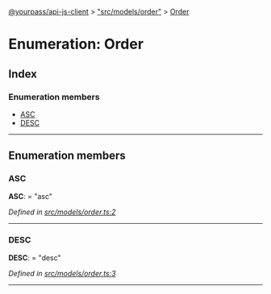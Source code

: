[@yourpass/api-js-client](../README.md) > ["src/models/order"](../modules/_src_models_order_.md) > [Order](../enums/_src_models_order_.order.md)

# Enumeration: Order

## Index

### Enumeration members

* [ASC](_src_models_order_.order.md#asc)
* [DESC](_src_models_order_.order.md#desc)

---

## Enumeration members

<a id="asc"></a>

###  ASC

**ASC**:  = "asc"

*Defined in [src/models/order.ts:2](https://github.com/yourpass/yourpass-api-js-client/blob/4c01e04/src/models/order.ts#L2)*

___
<a id="desc"></a>

###  DESC

**DESC**:  = "desc"

*Defined in [src/models/order.ts:3](https://github.com/yourpass/yourpass-api-js-client/blob/4c01e04/src/models/order.ts#L3)*

___


